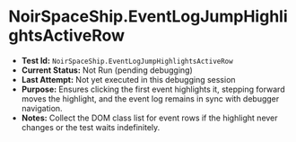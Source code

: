 # NoirSpaceShip.EventLogJumpHighlightsActiveRow

- **Test Id:** `NoirSpaceShip.EventLogJumpHighlightsActiveRow`
- **Current Status:** Not Run (pending debugging)
- **Last Attempt:** Not yet executed in this debugging session
- **Purpose:** Ensures clicking the first event highlights it, stepping forward moves the highlight, and the event log remains in sync with debugger navigation.
- **Notes:** Collect the DOM class list for event rows if the highlight never changes or the test waits indefinitely.
